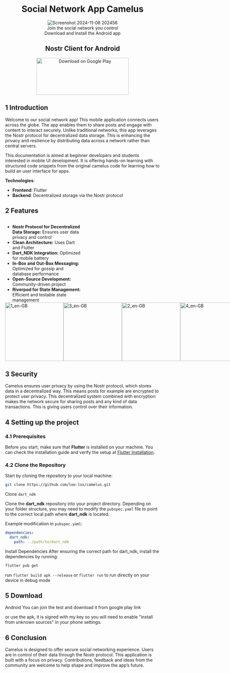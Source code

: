 <div align="center">
  <h1>Social Network App Camelus</h1> 
  
  <img src="https://github.com/user-attachments/assets/b93fbf04-19d0-48f5-af0d-b47546ae68d6" alt="Screenshot 2024-11-08 202456"><br>
   Join the social network you control <br>
  Download and Install the Android app
</div>

<div align="center">
  <h2>Nostr Client for Android</h2> 
 <a href="https://play.google.com/store/apps/details?id=de.lox.dev.camelus&hl=de">
    <img src="https://github.com/user-attachments/assets/d3236969-c026-4240-8fc8-415cd075f79e" width="300px" height="120px" alt="Download on Google Play">
  </a>
</div>

<div align="center">
  
</div>

## 1 Introduction
Welcome to our social network app! This mobile application connects users across the globe. The app enables them to share posts and engage with content to interact securely. Unlike traditional networks, this app leverages the Nostr protocol for decentralized data storage. This is enhancing the privacy and resilience by distributing data across a network rather than central servers.

This documentation is aimed at beginner developers and students interested in mobile UI development. It is offering hands-on learning with structured code snippets from the original camelus code for learning how to build an user interface for apps.

**Technologies**:  
- **Frontend**: Flutter  
- **Backend**: Decentralized storage via the Nostr protocol

## 2 Features

<div style="display: inline-block; width: 50%; vertical-align: top;">
  <ul style="list-style-type: disc; margin-bottom: 0;">
    <li><strong>Nostr Protocol for Decentralized Data Storage:</strong> Ensures user data privacy and control</li>
    <li><strong>Clean Architecture:</strong> Uses Dart and Flutter</li>
    <li><strong>Dart_NDK Integration:</strong> Optimized for mobile battery</li>
    <li><strong>In-Box and Out-Box Messaging:</strong> Optimized for gossip and database performance</li>
    <li><strong>Open-Source Development:</strong> Community-driven project</li>
    <li><strong>Riverpod for State Management:</strong> Efficient and testable state management</li>
  </ul>
</div>

<div style="display: flex; justify-content: space-around;">

<img width="190" alt="1_en-GB" src="https://github.com/user-attachments/assets/53c981cd-e762-4efd-892a-2387ba4ad18e">
<img width="190" alt="3_en-GB" src="https://github.com/user-attachments/assets/1445aabf-4120-4fd2-b33e-9b3a26c9c2a5">
<img width="190" alt="2_en-GB" src="https://github.com/user-attachments/assets/099a50bc-d846-4aa9-9c33-68abf825d465">
<img width="190" alt="4_en-GB" src="https://github.com/user-attachments/assets/40d48701-ec43-4b04-aba4-4428be60dae4">
<img width="190" alt="5_en-GB" src="https://github.com/user-attachments/assets/9930eac2-7cc2-49dc-bbc2-b503cdb0b7f6">




</div>


## 3 Security

Camelus ensures user privacy by using the Nostr protocol, which stores data in a decentralized way. This means posts for example are encrypted to protect user privacy. This decentralized system combined with encryption makes the network secure for sharing posts and any kind of data transactions. This is giving users control over their information.





##  4 Setting up the project

###  4.1 Prerequisites

Before you start, make sure that **Flutter** is installed on your machine. You can check the installation guide and verify the setup at [Flutter Installation](https://flutter.dev/docs/get-started/install).

 ### 4.2 Clone the Repository

Start by cloning the repository to your local machine:

```bash
git clone https://github.com/leo-lox/camelus.git
```
Clone `dart_ndk`

Clone the **dart_ndk** repository into your project directory. Depending on your folder structure, you may need to modify the `pubspec.yaml` file to point to the correct local path where **dart_ndk** is located.

Example modification in `pubspec.yaml`:

```yaml
dependencies:
  dart_ndk:
    path: ../path/to/dart_ndk
```
Install Dependencies
After ensuring the correct path for dart_ndk, install the dependencies by running:

```bash
flutter pub get
```

run ```flutter build apk --release``` or ```flutter run``` to run directly on your device in debug mode
## 5 Download

Android
You can join the test and download it from google play link

or use the apk, it is signed with my key so you will need to enable "install from unknown sources" in your phone settings.

## 6 Conclusion
Camelus is designed to offer secure social networking experience. Users are in control of their data through the Nostr protocol. This application is built with a focus on privacy. Contributions, feedback and ideas from the community are welcome to help shape and improve the app’s future.
